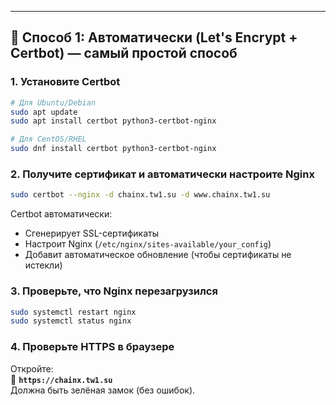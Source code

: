 
___
## 🔹 **Способ 1: Автоматически (Let's Encrypt + Certbot) — самый простой способ**

### **1. Установите Certbot**
```bash
# Для Ubuntu/Debian
sudo apt update
sudo apt install certbot python3-certbot-nginx

# Для CentOS/RHEL
sudo dnf install certbot python3-certbot-nginx
```
### **2. Получите сертификат и автоматически настроите Nginx**

```bash
sudo certbot --nginx -d chainx.tw1.su -d www.chainx.tw1.su
```
Certbot автоматически:
- Сгенерирует SSL-сертификаты
- Настроит Nginx (`/etc/nginx/sites-available/your_config`)
- Добавит автоматическое обновление (чтобы сертификаты не истекли)

### **3. Проверьте, что Nginx перезагрузился**
```bash
sudo systemctl restart nginx
sudo systemctl status nginx
```
### **4. Проверьте HTTPS в браузере**

Откройте:  
🔗 **`https://chainx.tw1.su`**  
Должна быть зелёная замок (без ошибок).